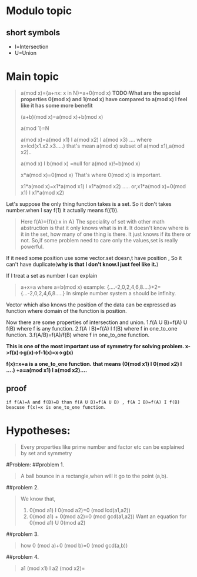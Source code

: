 # Modulo topic

## short symbols
- I=Intersection
- U=Union

# Main topic


>a(mod x)={a+nx: x in N}=a+0(mod x) **TODO:What are the special properties 0(mod x) and 1(mod x) have compared to  a(mod x) 
I feel like it has some more benefit**
>
>(a+b)(mod x)=a(mod x)+b(mod x)
>
>a(mod 1)=N
>
>a(mod x)=a(mod x1) I a(mod x2) I a(mod x3) .... where x=lcd(x1.x2.x3.....)
>that's mean a(mod x) subset of a(mod x1),a(mod x2)..
>
>a(mod x) I b(mod x) =null for a(mod x)!=b(mod x)
>
>x\*a(mod x)=0(mod x) That's where 0(mod x) is important.
>
>x1\*a(mod x)=x1\*a(mod x1) I x1\*a(mod x2) .....
>or,x1\*a(mod x)=0(mod x1) I x1\*a(mod x2)

Let's suppose the only thing function takes is a set.
So it don't takes number.when I say f(1) it actually means f({1}).
>Here f(A)={f(x):x in A}
The speciality of set with other math abstruction is that it only knows what is in it. It doesn't know 
where is it in the set, how many of one thing is there. It just knows if its there or not.
So,if some problem need to care only the values,set is really powerful.

If it need some position use some vector.set doesn,t have position ,
So it can't have duplicate(**why is that I don't know.I just feel like it.**)

If I treat a set as number I can explain 
>a+x=a   where a=b(mod x)
>example: {....-2,0,2,4,6,8....}+2={...-2,0,2,4,6,8.....}
In simple number system a should be infinity.
 
Vector which also knows the position of the data can be expressed as function where domain of the function is position.

Now there are some properties of intersection and union.
1.f(A U B)=f(A) U f(B) where f is any function.
2.f(A I B)=f(A) I f(B) where f in one_to_one function.
3.f(A/B)=f(A)/f(B)     where f in one_to_one function.

**This is one of the most important use of symmetry for solving problem.
x->f(x)->g(x)->f-1(x)=x->g(x)**

**f(x)=x+a is a one_to_one function.**
**that means (0(mod x1) I 0(mod x2) I ....) +a=a(mod x1) I a(mod x2)....**
## proof
	if f(A)=A and f(B)=B than f(A U B)=f(A U B) , f(A I B)=f(A) I f(B) 
	beacuse f(x)=x is one_to_one function.
# Hypotheses:
>Every properties like prime number and factor etc can be explained by set and symmetry



#Problem:
##problem 1.
>A ball bounce in a rectangle,when will it go to the point (a,b).
>
##problem 2.
>We know that,
>1. 0(mod a1) I 0(mod a2)=0 (mod lcd(a1,a2))
>2. 0(mod a1) + 0(mod a2)=0 (mod gcd(a1,a2))
>Want an equation for 0(mod a1) U 0(mod a2)
>
##problem 3.
>how 0 (mod a)+0 (mod b)=0 (mod gcd(a,b))

##problem 4.
>a1 (mod x1) I a2 (mod x2)=

